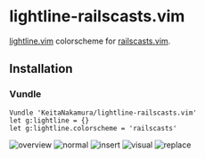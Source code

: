 # lightline-railscasts.vim

[lightline.vim](https://github.com/itchyny/lightline.vim) colorscheme for [railscasts.vim](https://github.com/KeitaNakamura/railscasts.vim).

## Installation
### Vundle

```vim
Vundle 'KeitaNakamura/lightline-railscasts.vim'
let g:lightline = {}
let g:lightline.colorscheme = 'railscasts'
```

![overview](https://github.com/KeitaNakamura/lightline-railscasts.vim/blob/master/Screenshot%202016-05-02%2000.26.31.png)
![normal](https://github.com/KeitaNakamura/lightline-railscasts.vim/blob/master/Screenshot%20normal.png)
![insert](https://github.com/KeitaNakamura/lightline-railscasts.vim/blob/master/Screenshot%20insert.png)
![visual](https://github.com/KeitaNakamura/lightline-railscasts.vim/blob/master/Screenshot%20visual.png)
![replace](https://github.com/KeitaNakamura/lightline-railscasts.vim/blob/master/Screenshot%20replace.png)
